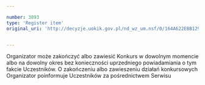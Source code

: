 ```yaml
---

number: 3893
type: 'Register item'
original_uri: 'http://decyzje.uokik.gov.pl/nd_wz_um.nsf/0/164A622EBB129F96C1257AA6002F0441?OpenDocument'


---
```


Organizator może zakończyć albo zawiesić Konkurs w dowolnym momencie albo na dowolny okres bez konieczności uprzedniego powiadamiania o tym fakcie Uczestników. O zakończeniu albo zawieszeniu działań konkursowych Organizator poinformuje Uczestników za pośrednictwem Serwisu
